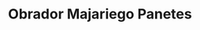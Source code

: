 ---
title: "Obrador Majariego Panetes"
url: /majadahonda/obrador-majariego-panetes/
shop: panadería
---